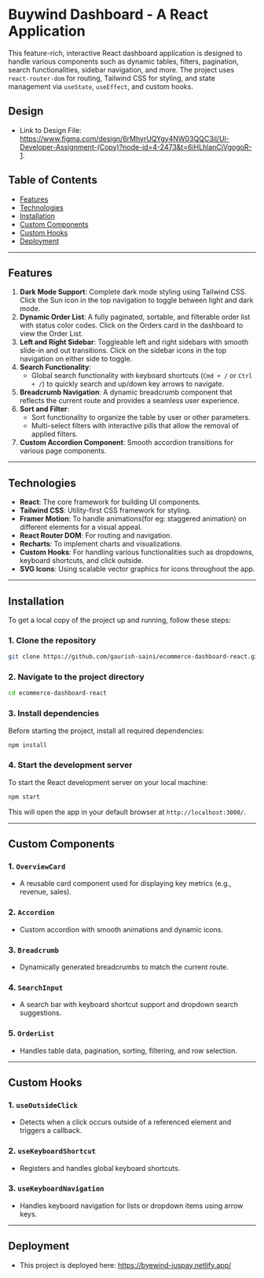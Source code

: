 # **Buywind Dashboard - A React Application**

This feature-rich, interactive React dashboard application is designed to handle various components such as dynamic tables, filters, pagination, search functionalities, sidebar navigation, and more. The project uses `react-router-dom` for routing, Tailwind CSS for styling, and state management via `useState`, `useEffect`, and custom hooks.

## **Design**

- Link to Design File: https://www.figma.com/design/6rMhyrUQYgy4NW03QQC3il/UI-Developer-Assignment-(Copy)?node-id=4-2473&t=6iHLhlanCiVgogoR-1.

## **Table of Contents**

- [Features](#features)
- [Technologies](#technologies)
- [Installation](#installation)
- [Custom Components](#custom-components)
- [Custom Hooks](#custom-hooks)
- [Deployment](#deployment)

---

## **Features**

1. **Dark Mode Support**: Complete dark mode styling using Tailwind CSS. Click the Sun icon in the top navigation to toggle between light and dark mode.
2. **Dynamic Order List**: A fully paginated, sortable, and filterable order list with status color codes. Click on the Orders card in the dashboard to view the Order List.
3. **Left and Right Sidebar**: Toggleable left and right sidebars with smooth slide-in and out transitions. Click on the sidebar icons in the top navigation on either side to toggle.
4. **Search Functionality**:
   - Global search functionality with keyboard shortcuts (`Cmd + /` or `Ctrl + /`) to quickly search and up/down key arrows to navigate.
5. **Breadcrumb Navigation**: A dynamic breadcrumb component that reflects the current route and provides a seamless user experience.
6. **Sort and Filter**:
   - Sort functionality to organize the table by user or other parameters.
   - Multi-select filters with interactive pills that allow the removal of applied filters.
7. **Custom Accordion Component**: Smooth accordion transitions for various page components.

---

## **Technologies**

- **React**: The core framework for building UI components.
- **Tailwind CSS**: Utility-first CSS framework for styling.
- **Framer Motion**: To handle animations(for eg: staggered animation) on different elements for a visual appeal.
- **React Router DOM**: For routing and navigation.
- **Recharts**: To implement charts and visualizations.
- **Custom Hooks**: For handling various functionalities such as dropdowns, keyboard shortcuts, and click outside.
- **SVG Icons**: Using scalable vector graphics for icons throughout the app.

---

## **Installation**

To get a local copy of the project up and running, follow these steps:

### **1. Clone the repository**

```bash
git clone https://github.com/gaurish-saini/ecommerce-dashboard-react.git
```

### **2. Navigate to the project directory**

```bash
cd ecommerce-dashboard-react
```

### **3. Install dependencies**

Before starting the project, install all required dependencies:

```bash
npm install
```

### **4. Start the development server**

To start the React development server on your local machine:

```bash
npm start
```

This will open the app in your default browser at `http://localhost:3000/`.

---

## **Custom Components**

### **1. `OverviewCard`**

- A reusable card component used for displaying key metrics (e.g., revenue, sales).

### **2. `Accordion`**

- Custom accordion with smooth animations and dynamic icons.

### **3. `Breadcrumb`**

- Dynamically generated breadcrumbs to match the current route.

### **4. `SearchInput`**

- A search bar with keyboard shortcut support and dropdown search suggestions.

### **5. `OrderList`**

- Handles table data, pagination, sorting, filtering, and row selection.

---

## **Custom Hooks**

### **1. `useOutsideClick`**

- Detects when a click occurs outside of a referenced element and triggers a callback.

### **2. `useKeyboardShortcut`**

- Registers and handles global keyboard shortcuts.

### **3. `useKeyboardNavigation`**

- Handles keyboard navigation for lists or dropdown items using arrow keys.

---

## **Deployment**

- This project is deployed here: https://byewind-juspay.netlify.app/
